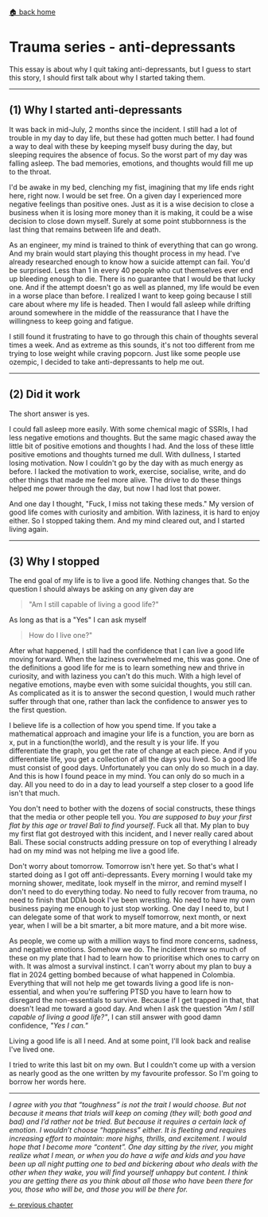 [🏠 back home](/blog?home)

# **Trauma series - anti-depressants**

This essay is about why I quit taking anti-depressants, but I guess to start this story, I should first talk about why I started taking them.

-----

## (1) Why I started anti-depressants
It was back in mid-July, 2 months since the incident. I still had a lot of trouble in my day to day life, but these had gotten much better.  I had found a way to deal with these by keeping myself busy during the day, but sleeping requires the absence of focus. So the worst part of my day was falling asleep. The bad memories, emotions, and thoughts would fill me up to the throat.

I'd be awake in my bed, clenching my fist, imagining that my life ends right here, right now. I would be set free. On a given day I experienced more negative feelings than positive ones. Just as it is a wise decision to close a business when it is losing more money than it is making, it could be a wise decision to close down myself. Surely at some point stubbornness is the last thing that remains between life and death.

As an engineer, my mind is trained to think of everything that can go wrong. And my brain would start playing this thought process in my head. I've already researched enough to know how a suicide attempt can fail. You'd be surprised. Less than 1 in every 40 people who cut themselves ever end up bleeding enough to die. There is no guarantee that I would be that lucky one. And if the attempt doesn't go as well as planned, my life would be even in a worse place than before. I realized I want to keep going because I still care about where my life is headed. Then I would fall asleep while drifting around somewhere in the middle of the reassurance that I have the willingness to keep going and fatigue.

I still found it frustrating to have to go through this chain of thoughts several times a week. And as extreme as this sounds, it's not too different from me trying to lose weight while craving popcorn. Just like some people use ozempic, I decided to take anti-depressants to help me out.

-----

## (2) Did it work
The short answer is yes.

I could fall asleep more easily. With some chemical magic of SSRIs, I had less negative emotions and thoughts. But the same magic chased away the little bit of positive emotions and thoughts I had. And the loss of these little positive emotions and thoughts turned me dull. With dullness, I started losing motivation. Now I couldn't go by the day with as much energy as before. I lacked the motivation to work, exercise, socialise, write, and do other things that made me feel more alive. The drive to do these things helped me power through the day, but now I had lost that power.

And one day I thought, "Fuck, I miss not taking these meds." My version of good life comes with curiosity and ambition. With laziness, it is hard to enjoy either. So I stopped taking them. And my mind cleared out, and I started living again.

-----

## (3) Why I stopped

The end goal of my life is to live a good life. Nothing changes that. So the question I should always be asking on any given day are

> "Am I still capable of living a good life?"

As long as that is a "Yes" I can ask myself

>How do I live one?"

After what happened, I still had the confidence that I can live a good life moving forward. When the laziness overwhelmed me, this was gone. One of the definitions a good life for me is to learn something new and thrive in curiosity, and with laziness you can't do this much. With a high level of negative emotions, maybe even with some suicidal thoughts, you still can. As complicated as it is to answer the second question, I would much rather suffer through that one, rather than lack the confidence to answer yes to the first question.

I believe life is a collection of how you spend time. If you take a mathematical approach and imagine your life is a function, you are born as x, put in a function(the world), and the result y is your life. If you differentiate the graph, you get the rate of change at each piece. And if you differentiate life, you get a collection of all the days you lived. So a good life must consist of good days. Unfortunately you can only do so much in a day. And this is how I found peace in my mind. You can only do so much in a day. All you need to do in a day to lead yourself a step closer to a good life isn't that much.

You don't need to bother with the dozens of social constructs, these things that the media or other people tell you. *You are supposed to buy your first flat by this age or travel Bali to find yourself*.  Fuck all that. My plan to buy my first flat got destroyed with this incident, and I never really cared about Bali. These social constructs adding pressure on top of everything I already had on my mind was not helping me live a good life.

Don't worry about tomorrow. Tomorrow isn't here yet. So that's what I started doing as I got off anti-depressants. Every morning I would take my morning shower, meditate, look myself in the mirror, and remind myself I don't need to do everything today. No need to fully recover from trauma, no need to finish that DDIA book I've been wrestling. No need to have my own business paying me enough to just stop working. One day I need to, but I can delegate some of that work to myself tomorrow, next month, or next year, when I will be a bit smarter, a bit more mature, and a bit more wise.

As people, we come up with a million ways to find more concerns, sadness, and negative emotions. Somehow we do. The incident threw so much of these on my plate that I had to learn how to prioritise which ones to carry on with. It was almost a survival instinct. I can't worry about my plan to buy a flat in 2024 getting bombed because of what happened in Colombia. Everything that will not help me get towards living a good life is non-essential, and when you're suffering PTSD you have to learn how to disregard the non-essentials to survive. Because if I get trapped in that, that doesn't lead me toward a good day. And when I ask the question *"Am I still capable of living a good life?"*, I can still answer with good damn confidence, *"Yes I can."*

Living a good life is all I need.
And at some point, I'll look back and realise I've lived one.

I tried to write this last bit on my own. But I couldn't come up with a version as nearly good as the one written by my favourite professor. So I'm going to borrow her words here.


----------

*I agree with you that “toughness” is not the trait I would choose. But not because it means that trials will keep on coming (they will; both good and bad) and I’d rather not be tried. But because it requires a certain lack of emotion. I wouldn’t choose “happiness” either. It is fleeting and requires increasing effort to maintain: more highs, thrills, and excitement. I would hope that I become more “content”. One day sitting by the river, you might realize what I mean, or when you do have a wife and kids and you have been up all night putting one to bed and bickering about who deals with the other when they wake, you will find yourself unhappy but content. I think you are getting there as you think about all those who have been there for you, those who will be, and those you will be there for.*



[<- previous chapter](/blog?post=wish)